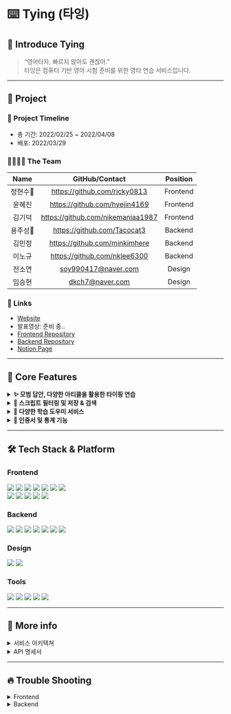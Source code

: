⌨️ Tying (타잉)
=============
## 🙌 Introduce Tying
>“영어타자, 빠르지 않아도 괜찮아.”
<br>타잉은 컴퓨터 기반 영어 시험 준비를 위한 영타 연습 서비스입니다.
* * *

## 📣 Project
### 📆 Project Timeline
- 총 기간: 2022/02/25 ~ 2022/04/08
- 배포: 2022/03/29

### 👨‍💻👩‍💻 The Team
|Name|GitHub/Contact|Position|
|:---:|:---:|:---:|
|정현수🔰|https://github.com/ricky0813|Frontend|
|윤혜진|https://github.com/hyejin4169|Frontend|
|김기덕|https://github.com/nikemaniaa1987|Frontend|
|용주성🔰|https://github.com/Tacocat3|Backend|
|김민정|https://github.com/minkimhere|Backend|
|이노규|https://github.com/nklee6300|Backend|
|전소연|soy990417@naver.com|Design|
|임승현|dkch7@naver.com|Design|

### 📌 Links
- [Website](https://ty-ing.com/)
- 발표영상: 준비 중..
- [Frontend Repository](https://github.com/ty-ing/ty-ing_FE)
- [Backend Repository](https://github.com/ty-ing/ty-ing_BE)
- [Notion Page](https://bit.ly/3K9RDgh)

* * *

## 💎 Core Features
<details>
<summary><strong>✨ 모범 답안, 다양한 아티클을 활용한 타이핑 연습</strong></summary>
<br/>
  <ul>
<li>대표적인 컴퓨터 기반 국제 영어 시험인 토플 및 아이엘츠 <strong>모범 답안</strong>과 <strong>다양한 아티클</strong>들을 타이핑 지문으로 제공합니다.
<li>주제 선정이 어렵다면 <strong>랜덤</strong>으로도 타이핑을 시작할 수 있습니다.
  </ul>
</details>

<details>
<summary><strong>📃 스크립트 필터링 및 저장 & 검색</strong></summary>
<br/>
  <ul>
<li>스크립트 필터링을 통해 <strong>원하는 조건의 스크립트를 선택</strong>하여 타이핑할 수도 있습니다.
<li>마음에 드는 스크립트는 <strong>책갈피</strong>를 눌러 <strong>저장</strong>하면 스크립트 선택 페이지에서 모아볼 수 있습니다.
<li><strong>검색기능</strong>을 이용하여 특정 단어가 포함된 스크립트를 직접 검색할 수 있습니다.  
  </ul>
</details>

<details>
<summary><strong>🔎 다양한 학습 도우미 서비스</strong></summary>
<br/>
  <ul>
<li><strong>번역 기능</strong>을 사용하여 즉시 모르는 단어나 문장의 한글 뜻을 확인할 수 있습니다.
<li>단어 공부를 위해 모든 유저가 자유롭게 이용 가능한 <strong>오픈 사전</strong>에 뜻을 추가하고 <strong>나만의 단어장</strong>에도 저장할 수 있습니다.
<li>타이핑 중 <strong>타이머, 속도, 정확도</strong>를 체크할 수 있는 기능을 제공합니다.
  </ul>
</details>

<details>
<summary><strong>🏅 인증서 및 통계 기능</strong></summary>
<br/>
  <ul>
<li>타이핑을 끝내면 소요 시간, 속도 등을 한눈에 볼 수 있는 <strong>멋진 인증서</strong>가 발급되며, PNG 파일로 다운로드가 가능합니다.
<li>마이페이지 내 <strong>일별 통계 기능</strong>이 있어 학습 기록을 체크할 수 있습니다.
  </ul>
</details>

* * *

## 🛠 Tech Stack & Platform
### **Frontend**
<p>
<img src="https://img.shields.io/badge/javascript-F7DF1E?style=for-the-badge&logo=javascript&logoColor=black">
<img src="https://img.shields.io/badge/html5-E34F26?style=for-the-badge&logo=html5&logoColor=white">
<img src="https://img.shields.io/badge/css-1572B6?style=for-the-badge&logo=css3&logoColor=white">
<img src="https://img.shields.io/badge/react-61DAFB?style=for-the-badge&logo=react&logoColor=black">
<img src="https://img.shields.io/badge/redux-764ABC?style=for-the-badge&logo=react&logoColor=black">
<img src="https://img.shields.io/badge/axios-007CE2?style=for-the-badge&logo=axios&logoColor=white">
<img src="https://img.shields.io/badge/reactrouterdom-CA4245?style=for-the-badge&logo=reactrouterdom&logoColor=white">
</br>
<img src="https://img.shields.io/badge/styledcomponents-DB7093?style=for-the-badge&logo=styledcomponents&logoColor=white">
<img src="https://img.shields.io/badge/amazonaws-232F3E?style=for-the-badge&logo=amazonaws&logoColor=white">
<img src="https://img.shields.io/badge/amazons3-569A31?style=for-the-badge&logo=amazons3&logoColor=white"> 
<img src="https://img.shields.io/badge/route53-F7A81B?style=for-the-badge&logo=route53&logoColor=white">
<img src="https://img.shields.io/badge/cloudfront-04ACE6?style=for-the-badge&logo=cloudfront&logoColor=white">
<br>
</p>

### **Backend**
<p>
<img src="https://img.shields.io/badge/node.js-339933?style=for-the-badge&logo=Node.js&logoColor=white">
<img src="https://img.shields.io/badge/javascript-F7DF1E?style=for-the-badge&logo=javascript&logoColor=black">
<img src="https://img.shields.io/badge/mongoDB-47A248?style=for-the-badge&logo=MongoDB&logoColor=white">  
<img src="https://img.shields.io/badge/AWS Ec2-232F3E?style=for-the-badge&logo=amazonaws&logoColor=white"> 
<img src="https://img.shields.io/badge/passport-33D875?style=for-the-badge&logo=passport&logoColor=white">
<img src="https://img.shields.io/badge/jenkins-D24939?style=for-the-badge&logo=jenkins&logoColor=white"> 
<img src="https://img.shields.io/badge/PM2-2B037A?style=for-the-badge&logo=PM2&logoColor=white"> 
<br>
</p>

### **Design**
<p>
<img src="https://img.shields.io/badge/Figma-F24E1E?style=for-the-badge&logo=Figma&logoColor=white"/>
<img src="https://img.shields.io/badge/Adobe Photoshop-31A8FF?style=for-the-badge&logo=Adobe Photoshop&logoColor=white"/>
</p>

### **Tools**
<p>
<img src="https://img.shields.io/badge/VSCode-007ACC?style=for-the-badge&logo=Visual Studio Code&logoColor=white"/>
<img src="https://img.shields.io/badge/googleanalytics-E37400?style=for-the-badge&logo=googleanalytics&logoColor=white">
<img src="https://img.shields.io/badge/Slack-4A154B?style=for-the-badge&logo=Slack&logoColor=white"/>
<img src="https://img.shields.io/badge/Git-F05032?style=for-the-badge&logo=Git&logoColor=white"/>
<img src="https://img.shields.io/badge/Github-181717?style=for-the-badge&logo=github&logoColor=white">
<br>
</p>

* * *

## 📖 More info
<details>
<summary>서비스 아키텍쳐</summary>
- 준비 중..
</details>
<details>
<summary>API 명세서</summary>
<div markdown="1">

|Fuction|Method|URL|
|:---:|:---:|:---:|
|회원가입|POST|/api/signup|
|아이디 중복검사|POST|/api/signup/idCheck|
|닉네임 중복검사|POST|/api/signup/nicknameCheck|
|로그인|POST|/api/login|
|카카오 로그인 서버 인증|GET|/auth/kakao|
|카카오 로그인 토큰 발급|GET|/api/kakao/callback?code=${code}|
|로그인 여부 확인|GET|/api/auth|
|회원정보 변경(일반로그인&카카오)|PUT|/api/info|
|마이페이지(통계)|GET|/api/mypage/statistic|
|마이페이지(인증서)|GET|/api/mypage/certificate|
|마이페이지(인증서 상세보기)|GET|/api/mypage/certificate/:certificateId/:scriptId|
|키워드 검색|GET|/api/script/search?page=${number}&targetWord=${word}|
|스크립트 필터로 불러오기|GET|api/script/list?scriptCategory=${category}&scriptTopic=${topic}&page=${number}&myscript=ok|
|카테고리 선택 후 랜덤 타이핑 시작|GET|/api/script/:scriptType/:scriptCategory/|
|스크립트|GET|/api/detail/:scriptId|
|나만의 스크립트 등록 여부 조회|GET|/api/myScript/:scriptId|
|나만의 스크립트 등록|POST|/api/myScript/:scriptId|
|나만의 스크립트 삭제|DELETE|/api/myScript/:scriptId|
|결과 저장하기|POST|/api/studyrecord|
|단어 뜻 작성하기|POST|/opendict/:scriptId/:word|
|단어 뜻 불러오기(게스트용)|GET|/opendict/guest/:scriptId/:word|
|단어 뜻 불러오기(로그인사용자)|GET|/opendict/user/:scriptId/:word|
|단어 뜻 수정하기(본인이 작성한 것만 수정가능)|PUT|/opendict/:scriptId/:word/:wordId|
|단어 뜻 삭제하기(본인이 작성한 것만 삭제가능)|DELETE|/opendict/:scriptId/:word/:wordId|
|좋아요 누르기|PUT|/likeDislike/likeUp/:scriptId/:wordId|
|좋아요 취소|PUT|/likeDislike/likeDown/:scriptId/:wordId|
|좋아요 조회|GET|/likeDislike/like/:scriptId/:wordId|
|싫어요 누르기|PUT|/likeDislike/dislikeUp/:scriptId/:wordId|
|싫어요 취소|PUT|/likeDislike/dislikeDown/:scriptId/:wordId|
|싫어요 조회|GET|/likeDislike/dislike/:scriptId/:wordId|
|단어 저장하기|POST|/mydict/:scriptId/:word|
|단어 조회하기(최신순 4개만)|GET|/mydict/some|
|단어 조회하기(전체 조회)|GET|/mydict/all|
|단어 삭제하기|DELETE|/mydict/:scriptId/:word|
|스크립트 저장하기|POST|/api/script|
  
</div>
</details>

* * *

## 🔥 Trouble Shooting
<details>
<summary>Frontend</summary>
- 준비 중..
</details>
<details>
<summary>Backend</summary>
- 준비 중..
</details>
